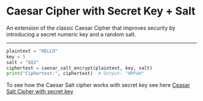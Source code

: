 # Caesar Cipher with Secret Key + Salt

An extension of the classic Caesar Cipher that improves security by introducing a secret numeric key and a random salt.

---

```python
plaintext = "HELLO"
key = 5
salt = "XQ3"
ciphertext = caesar_salt_encrypt(plaintext, key, salt)
print("Ciphertext:", ciphertext)  # Output: "WMPAW"
```

To see how the Caesar Salt cipher works with secret key see here [Ceasar Salt Cipher with secret key](https://github.com/RykerWilder/notes/blob/main/encryption/ceasar-key-salt.md)